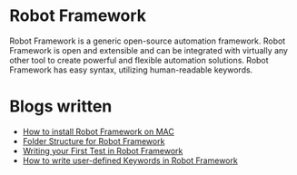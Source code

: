 # Robot Framework
Robot Framework is a generic open-source automation framework. Robot Framework is open and extensible and can be integrated with virtually any other tool to create powerful and flexible automation solutions. Robot Framework has easy syntax, utilizing human-readable keywords.

# Blogs written
- [How to install Robot Framework on MAC](https://testersdock.com/robot-framework-install-mac/)
- [Folder Structure for Robot Framework](https://testersdock.com/folder-structure-robot-framework/)
- [Writing your First Test in Robot Framework](https://testersdock.com/first-test-robot-framework/)
- [How to write user-defined Keywords in Robot Framework](https://testersdock.com/user-defined-keywords-robot-framework/)